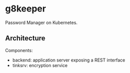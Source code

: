 # g8keeper

Password Manager on Kubernetes.

## Architecture

Components:

- backend: application server exposing a REST interface
- tinksrv: encryption service
